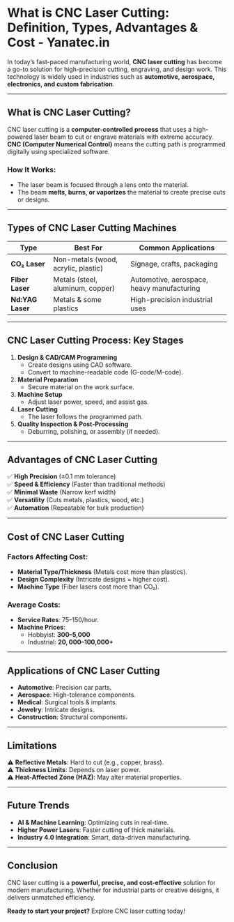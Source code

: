 # What is CNC Laser Cutting: Definition, Types, Advantages & Cost - Yanatec.in

In today’s fast-paced manufacturing world, **CNC laser cutting** has become a go-to solution for high-precision cutting, engraving, and design work. This technology is widely used in industries such as **automotive, aerospace, electronics, and custom fabrication**.  

---

## What is CNC Laser Cutting?  
CNC laser cutting is a **computer-controlled process** that uses a high-powered laser beam to cut or engrave materials with extreme accuracy. **CNC (Computer Numerical Control)** means the cutting path is programmed digitally using specialized software.  

### How It Works:  
- The laser beam is focused through a lens onto the material.  
- The beam **melts, burns, or vaporizes** the material to create precise cuts or designs.  

---

## Types of CNC Laser Cutting Machines  
| Type | Best For | Common Applications |  
|------|----------|----------------------|  
| **CO₂ Laser** | Non-metals (wood, acrylic, plastic) | Signage, crafts, packaging |  
| **Fiber Laser** | Metals (steel, aluminum, copper) | Automotive, aerospace, heavy manufacturing |  
| **Nd:YAG Laser** | Metals & some plastics | High-precision industrial uses |  

---

## CNC Laser Cutting Process: Key Stages  
1. **Design & CAD/CAM Programming**  
   - Create designs using CAD software.  
   - Convert to machine-readable code (G-code/M-code).  
2. **Material Preparation**  
   - Secure material on the work surface.  
3. **Machine Setup**  
   - Adjust laser power, speed, and assist gas.  
4. **Laser Cutting**  
   - The laser follows the programmed path.  
5. **Quality Inspection & Post-Processing**  
   - Deburring, polishing, or assembly (if needed).  

---

## Advantages of CNC Laser Cutting  
✅ **High Precision** (±0.1 mm tolerance)  
✅ **Speed & Efficiency** (Faster than traditional methods)  
✅ **Minimal Waste** (Narrow kerf width)  
✅ **Versatility** (Cuts metals, plastics, wood, etc.)  
✅ **Automation** (Repeatable for bulk production)  

---

## Cost of CNC Laser Cutting  
### Factors Affecting Cost:  
- **Material Type/Thickness** (Metals cost more than plastics).  
- **Design Complexity** (Intricate designs = higher cost).  
- **Machine Type** (Fiber lasers cost more than CO₂).  

### Average Costs:  
- **Service Rates**: $75–$150/hour.  
- **Machine Prices**:  
  - Hobbyist: **$300–$5,000**  
  - Industrial: **$20,000–$100,000+**  

---

## Applications of CNC Laser Cutting  
- **Automotive**: Precision car parts.  
- **Aerospace**: High-tolerance components.  
- **Medical**: Surgical tools & implants.  
- **Jewelry**: Intricate designs.  
- **Construction**: Structural components.  

---

## Limitations  
⚠ **Reflective Metals**: Hard to cut (e.g., copper, brass).  
⚠ **Thickness Limits**: Depends on laser power.  
⚠ **Heat-Affected Zone (HAZ)**: May alter material properties.  

---

## Future Trends  
- **AI & Machine Learning**: Optimizing cuts in real-time.  
- **Higher Power Lasers**: Faster cutting of thick materials.  
- **Industry 4.0 Integration**: Smart, data-driven manufacturing.  

---

## Conclusion  
CNC laser cutting is a **powerful, precise, and cost-effective** solution for modern manufacturing. Whether for industrial parts or creative designs, it delivers unmatched efficiency.  

**Ready to start your project?** Explore CNC laser cutting today!  
